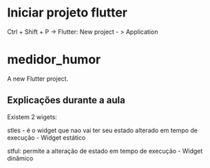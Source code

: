 # Iniciar projeto flutter
Ctrl + Shift + P -> Flutter: New project - > Application

# medidor_humor

A new Flutter project.

## Explicações durante a aula

Existem 2 wigets:

stles - é o widget que nao vai ter seu estado alterado em tempo de execução - Widget estático

stful: permite a alteração de estado em tempo de execução - Widget dinâmico